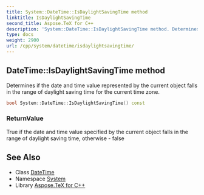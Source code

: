 ```yaml
---
title: System::DateTime::IsDaylightSavingTime method
linktitle: IsDaylightSavingTime
second_title: Aspose.TeX for C++
description: 'System::DateTime::IsDaylightSavingTime method. Determines if the date and time value represented by the current object falls in the range of daylight saving time for the current time zone in C++.'
type: docs
weight: 2900
url: /cpp/system/datetime/isdaylightsavingtime/
---
```

## DateTime::IsDaylightSavingTime method


Determines if the date and time value represented by the current object falls in the range of daylight saving time for the current time zone.

```cpp
bool System::DateTime::IsDaylightSavingTime() const
```


### ReturnValue

True if the date and time value specified by the current object falls in the range of daylight saving time, otherwise - false

## See Also

* Class [DateTime](../)
* Namespace [System](../../)
* Library [Aspose.TeX for C++](../../../)
